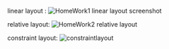 linear layout :
![HomeWork1 linear layout screenshot](https://github.com/user-attachments/assets/7bc96963-e565-4b75-bfb9-6cb17b93a655)

relative layout: 
![HomeWork2 relative layout](https://github.com/user-attachments/assets/b8ed988d-a20c-4144-a9eb-eb916c34ef10)

constraint layout: 
![constraintlayout](https://github.com/user-attachments/assets/71854926-1cb2-4463-be15-f048c2d1dcb0)
